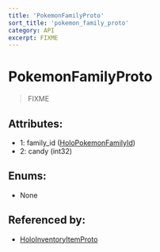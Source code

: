 ```yaml
---
title: 'PokemonFamilyProto'
sort_title: 'pokemon_family_proto'
category: API
excerpt: FIXME
---
```


# PokemonFamilyProto

> FIXME

## Attributes:

- 1: family_id ([HoloPokemonFamilyId](../../enums/HoloPokemonFamilyId/))
- 2: candy (int32)

## Enums:

- None

## Referenced by:

- [HoloInventoryItemProto](../HoloInventoryItemProto/)
